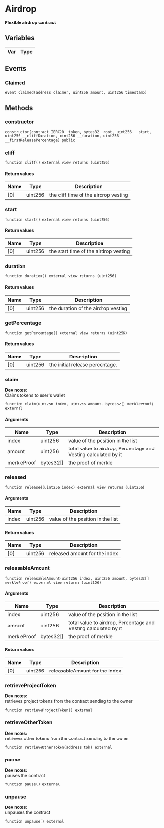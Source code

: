 # Airdrop

**Flexible airdrop contract**




## Variables

| Var | Type |
| --- | --- |

## Events

### Claimed



```solidity
event Claimed(address claimer, uint256 amount, uint256 timestamp)
```

## Methods

### constructor



```solidity
constructor(contract IERC20 _token, bytes32 _root, uint256 __start, uint256 __cliffDuration, uint256 __duration, uint256 __firstReleasePercentage) public
```


### cliff



```solidity
function cliff() external view returns (uint256)
```


#### Return values

| Name | Type | Description |
| ---- | ---- | ----------- |
| [0] | uint256 | the cliff time of the airdrop vesting |

### start



```solidity
function start() external view returns (uint256)
```


#### Return values

| Name | Type | Description |
| ---- | ---- | ----------- |
| [0] | uint256 | the start time of the airdrop vesting |

### duration



```solidity
function duration() external view returns (uint256)
```


#### Return values

| Name | Type | Description |
| ---- | ---- | ----------- |
| [0] | uint256 | the duration of the airdrop vesting |

### getPercentage



```solidity
function getPercentage() external view returns (uint256)
```


#### Return values

| Name | Type | Description |
| ---- | ---- | ----------- |
| [0] | uint256 | the initial release percentage. |

### claim


**Dev notes:** \
Claims tokens to user's wallet

```solidity
function claim(uint256 index, uint256 amount, bytes32[] merkleProof) external
```

#### Arguments

| Name | Type | Description |
| ---- | ---- | ----------- |
| index | uint256 | value of the position in the list |
| amount | uint256 | total value to airdrop, Percentage and Vesting calculated by it |
| merkleProof | bytes32[] | the proof of merkle |


### released



```solidity
function released(uint256 index) external view returns (uint256)
```

#### Arguments

| Name | Type | Description |
| ---- | ---- | ----------- |
| index | uint256 | value of the position in the list |


#### Return values

| Name | Type | Description |
| ---- | ---- | ----------- |
| [0] | uint256 | released amount for the index |

### releasableAmount



```solidity
function releasableAmount(uint256 index, uint256 amount, bytes32[] merkleProof) external view returns (uint256)
```

#### Arguments

| Name | Type | Description |
| ---- | ---- | ----------- |
| index | uint256 | value of the position in the list |
| amount | uint256 | total value to airdrop, Percentage and Vesting calculated by it |
| merkleProof | bytes32[] | the proof of merkle |


#### Return values

| Name | Type | Description |
| ---- | ---- | ----------- |
| [0] | uint256 | releasableAmount for the index |

### retrieveProjectToken


**Dev notes:** \
retrieves project tokens from the contract sending to the owner

```solidity
function retrieveProjectToken() external
```


### retrieveOtherToken


**Dev notes:** \
retrieves other tokens from the contract sending to the owner

```solidity
function retrieveOtherToken(address tok) external
```


### pause


**Dev notes:** \
pauses the contract

```solidity
function pause() external
```


### unpause


**Dev notes:** \
unpauses the contract

```solidity
function unpause() external
```



